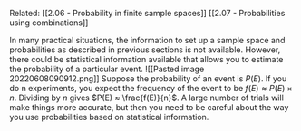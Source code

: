 Related: [[2.06 - Probability in finite sample spaces]] [[2.07 - Probabilities using combinations]]

In many practical situations, the information to set up a sample space and probabilities as described in previous sections is not available. However, there could be statistical information available that allows you to estimate the probability of a particular event.
![[Pasted image 20220608090912.png]]
Suppose the probability of an event is $P(E)$. If you do n experiments, you expect the frequency of the event to be $f (E) ≈ P(E) × n$. Dividing by $n$ gives $P(E) ≈ \frac{f(E)}{n}$.
A large number of trials will make things more accurate, but then you need to be careful about the way you use probabilities based on statistical information.